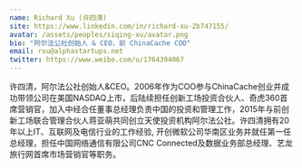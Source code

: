 ```yaml
---
name: Richard Xu (许四清)
site: https://www.linkedin.com/in/richard-xu-2b747155/
avatar: /assets/peoples/siqing-xu/avatar.png
bio: "阿尔法公社创始人 & CEO，前 ChinaCache COO"
email: rxu@alphastartups.net
twitter: https://www.weibo.com/u/1764394067
---
```


许四清，阿尔法公社创始人&CEO。2006年作为COO参与ChinaCache创业并成功带领公司在美国NASDAQ上市，后陆续担任创新工场投资合伙人、奇虎360首席营销官，加入中经合任董事总经理负责中国的投资和管理工作，2015年与前创新工场联合管理合伙人蒋亚萌共同创立天使投资机构阿尔法公社。许四清拥有20年以上IT、互联网及电信行业的工作经验, 开创微软公司华南区业务并就任第一任总经理，担任中国网络通信有限公司CNC Connected及数据业务部总经理、艺龙旅行网首席市场营销官等职务。
